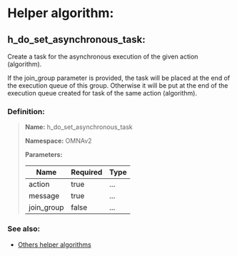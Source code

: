 # Helper algorithm:

## h_do_set_asynchronous_task:

Create a task for the asynchronous execution of the given action (algorithm).

If the join_group parameter is provided, the task will be placed at the end of the execution queue of this group. 
Otherwise it will be put at the end of the execution queue created for task of the same action (algorithm).
    
### Definition:

> **Name:** h_do_set_asynchronous_task
> 
> **Namespace:** OMNAv2
>
> **Parameters:**
> 
> | Name | Required | Type |
> | --- | --- | --- |
> | action | true | ... |
> | message | true | ... |
> | join_group | false | ... |

### See also:
* [Others helper algorithms](overview?id=h_do_set_asynchronous_task)